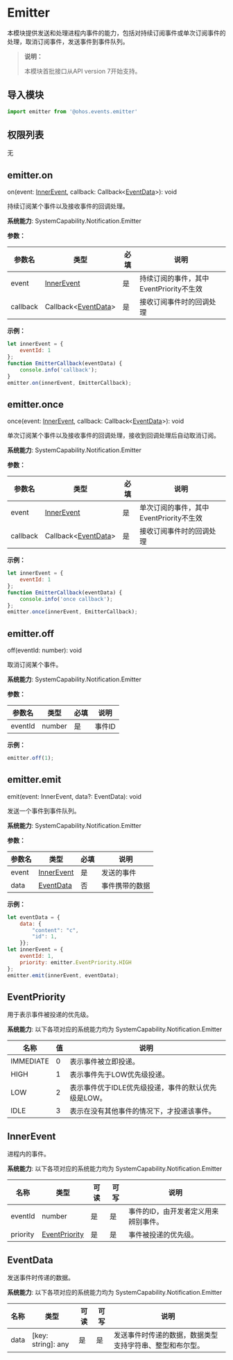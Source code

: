 # Emitter

本模块提供发送和处理进程内事件的能力，包括对持续订阅事件或单次订阅事件的处理，取消订阅事件，发送事件到事件队列。

> **说明：**
>
> 本模块首批接口从API version 7开始支持。

## 导入模块

```javascript
import emitter from '@ohos.events.emitter'
```

## 权限列表

无

## emitter.on

on(event: [InnerEvent](#innerevent), callback: Callback\<[EventData](#eventdata)\>): void

持续订阅某个事件以及接收事件的回调处理。

**系统能力**: SystemCapability.Notification.Emitter

**参数：**

| 参数名   | 类型                                | 必填 | 说明                                    |
| -------- | ----------------------------------- | ---- | --------------------------------------- |
| event    | [InnerEvent](#innerevent)           | 是   | 持续订阅的事件，其中EventPriority不生效 |
| callback | Callback\<[EventData](#eventdata)\> | 是   | 接收订阅事件时的回调处理                |

**示例：**

```javascript
let innerEvent = {
    eventId: 1
};
function EmitterCallback(eventData) {
    console.info('callback');
}
emitter.on(innerEvent, EmitterCallback);
```

## emitter.once

once(event: [InnerEvent](#innerevent), callback: Callback\<[EventData](#eventdata)\>): void

单次订阅某个事件以及接收事件的回调处理，接收到回调处理后自动取消订阅。

**系统能力**: SystemCapability.Notification.Emitter

**参数：**

| 参数名   | 类型                                | 必填 | 说明                                    |
| -------- | ----------------------------------- | ---- | --------------------------------------- |
| event    | [InnerEvent](#innerevent)           | 是   | 单次订阅的事件，其中EventPriority不生效 |
| callback | Callback\<[EventData](#eventdata)\> | 是   | 接收订阅事件时的回调处理                |

**示例：**

```javascript
let innerEvent = {
    eventId: 1
};
function EmitterCallback(eventData) {
    console.info('once callback');
};
emitter.once(innerEvent, EmitterCallback);
```

## emitter.off

off(eventId: number): void

取消订阅某个事件。

**系统能力**: SystemCapability.Notification.Emitter

**参数：**

| 参数名  | 类型   | 必填 | 说明   |
| ------- | ------ | ---- | ------ |
| eventId | number | 是   | 事件ID |

**示例：**

```javascript
emitter.off(1);
```

## emitter.emit

emit(event: InnerEvent, data?: EventData): void

发送一个事件到事件队列。

**系统能力**: SystemCapability.Notification.Emitter

**参数：**

| 参数名 | 类型                      | 必填 | 说明           |
| ------ | ------------------------- | ---- | -------------- |
| event  | [InnerEvent](#innerevent) | 是   | 发送的事件     |
| data   | [EventData](#eventdata)   | 否   | 事件携带的数据 |

**示例：**

```javascript
let eventData = {
    data: {
        "content": "c",
        "id": 1,
    }};
let innerEvent = {
    eventId: 1,
    priority: emitter.EventPriority.HIGH
};
emitter.emit(innerEvent, eventData);
```

## EventPriority

用于表示事件被投递的优先级。

**系统能力**:  以下各项对应的系统能力均为 SystemCapability.Notification.Emitter

| 名称      | 值   | 说明                                                |
| --------- | ---- | --------------------------------------------------- |
| IMMEDIATE | 0    | 表示事件被立即投递。                                |
| HIGH      | 1    | 表示事件先于LOW优先级投递。                         |
| LOW       | 2    | 表示事件优于IDLE优先级投递，事件的默认优先级是LOW。 |
| IDLE      | 3    | 表示在没有其他事件的情况下，才投递该事件。          |

## InnerEvent

进程内的事件。

**系统能力**: 以下各项对应的系统能力均为 SystemCapability.Notification.Emitter

| 名称     | 类型                        | 可读 | 可写 | 说明                               |
| -------- | ------------------------------- | ---- | ---- | ---------------------------------- |
| eventId  | number                          | 是   | 是   | 事件的ID，由开发者定义用来辨别事件。 |
| priority | [EventPriority](#eventpriority) | 是   | 是   | 事件被投递的优先级。         |

## EventData

发送事件时传递的数据。

**系统能力**: 以下各项对应的系统能力均为 SystemCapability.Notification.Emitter

| 名称 | 类型           | 可读 | 可写 | 说明           |
| ---- | ------------------ | ---- | ---- | -------------- |
| data | [key: string]: any | 是   | 是   | 发送事件时传递的数据，数据类型支持字符串、整型和布尔型。 |
